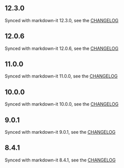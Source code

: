 12.3.0
-------

Synced with markdown-it 12.3.0, see the [CHANGELOG](https://github.com/markdown-it/markdown-it/blob/master/CHANGELOG.md)

12.0.6
-------

Synced with markdown-it 12.0.6, see the [CHANGELOG](https://github.com/markdown-it/markdown-it/blob/master/CHANGELOG.md)

11.0.0
-------

Synced with markdown-it 11.0.0, see the [CHANGELOG](https://github.com/markdown-it/markdown-it/blob/master/CHANGELOG.md)

10.0.0
-------

Synced with markdown-it 10.0.0, see the [CHANGELOG](https://github.com/markdown-it/markdown-it/blob/master/CHANGELOG.md)

9.0.1
-------

Synced with markdown-it 9.0.1, see the [CHANGELOG](https://github.com/markdown-it/markdown-it/blob/master/CHANGELOG.md)

8.4.1
-------

Synced with markdown-it 8.4.1, see the [CHANGELOG](https://github.com/markdown-it/markdown-it/blob/master/CHANGELOG.md)
